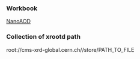### Workbook
[NanoAOD](https://twiki.cern.ch/twiki/bin/view/CMSPublic/WorkBookNanoAOD)

### Collection of xrootd path

root://cms-xrd-global.cern.ch//store/PATH_TO_FILE
